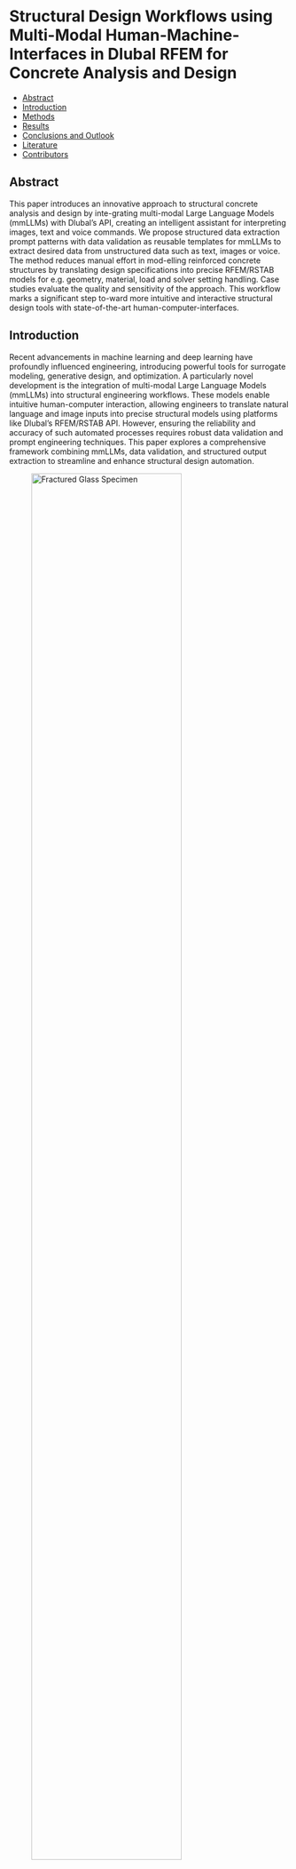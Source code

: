 <!--https://mkrausai.github.io/research/01_SciML/02_Overstrength-->
<script src='https://cdnjs.cloudflare.com/ajax/libs/mathjax/2.7.4/MathJax.js?config=default'></script>


# Structural Design Workflows using Multi-Modal Human-Machine-Interfaces in Dlubal RFEM for Concrete Analysis and Design

<!-- A repository of structural information on the design of pedestrian bridges
============================== -->

*   [Abstract](#Abstract)
*   [Introduction](#intro)
*   [Methods](#methods)
*   [Results](#results)
*   [Conclusions and Outlook](#Conclusions)
*   [Literature](#Literature)
*   [Contributors](#contributors)

<!-- -->
<!-- *   [Citation](#citation)-->

## <a name="Abstract"></a>Abstract
This paper introduces an innovative approach to structural concrete analysis and design by inte-grating multi-modal Large Language Models (mmLLMs) with Dlubal’s API, creating an intelligent assistant for interpreting images, text and voice commands. We propose structured data extraction prompt patterns with data validation as reusable templates for mmLLMs to extract desired data from unstructured data such as text, images or voice. The method reduces manual effort in mod-elling reinforced concrete structures by translating design specifications into precise RFEM/RSTAB models for e.g. geometry, material, load and solver setting handling. Case studies evaluate the quality and sensitivity of the approach. This workflow marks a significant step to-ward more intuitive and interactive structural design tools with state-of-the-art human-computer-interfaces.

<!-- The publication can be found <a href="https://onlinelibrary.wiley.com/doi/10.1002/cepa.2587" target="_blank">here</a> and the corresponding presentation video <a href="https://youtu.be/h-iBCey2fKo" target="_blank">here</a>. -->


## <a name="intro"></a>Introduction
Recent advancements in machine learning and deep learning have profoundly influenced engineering, introducing powerful tools for surrogate modeling, generative design, and optimization. A particularly novel development is the integration of multi-modal Large Language Models (mmLLMs) into structural engineering workflows. These models enable intuitive human-computer interaction, allowing engineers to translate natural language and image inputs into precise structural models using platforms like Dlubal’s RFEM/RSTAB API. However, ensuring the reliability and accuracy of such automated processes requires robust data validation and prompt engineering techniques. This paper explores a comprehensive framework combining mmLLMs, data validation, and structured output extraction to streamline and enhance structural design automation.

<figure>
  <img src="figs/Bild1.png" alt="Fractured Glass Specimen" style="width:80%;">
  <figcaption style="font-style: italic; margin-top: 10px;">
    Fig. 1: Workflow illustrating the conversion of multi-modal inputs (image, text, speech) into RFEM model code definitions using a multi-modal foundation model.
  </figcaption>
</figure>


## <a name="methods"></a>Methods

In this study, we introduce a robust template-driven method for generating Dlubal RFEM Python API code using advanced prompt engineering, data validation, and structured output techniques. Our approach ensures precise, consistent, and replicable extraction of structural engineering data from text or images, regardless of the language model or application context. Built on domain expertise and the Dlubal Python library, this modular framework empowers prompt engineers to automate and streamline code generation for structural analysis-especially for concrete structures-while maintaining accuracy and adaptability across various scenarios.


### <a name="sec:RFEMCodeGeneration"></a> RFEM Code Generation
A Python template RFEM (rfem_script_generator.py) is proposed to automate the creation of RFEM models by translating structured data from input text, voice or images via a mmLLM into executable Python scripts compatible with the RFEM software via its API. It systematically con-structs script components corresponding to defined elements of the structural analysis process - such as materials, sections, nodes, and loads - ensuring accurate representation within the RFEM environment. This automation enhances efficiency and reduces potential for human error in the modeling process.

### <a name="sec:PromptFunction"></a> Prompt Engineering and Function Calling
Prompt engineering involves crafting precise input prompts to guide mmLLMs, which in this study is solely openAI gpt 4o, toward producing desired outputs. By designing effective prompts, we can instruct the model to generate code structures that align with RFEM requirements. This technique has been instrumental in various applications, including structured data extraction from unstructured text. In our approach, we utilized prompt patterns to define the syntax and semantics of RFEM code components, ensuring that the generated code adheres to the expected format and functionality. This method allows for the creation of reusable templates that can be adapted to different scenarios within the RFEM framework.


### <a name="sec:DataValidation"></a> Data Validation
Ensuring the accuracy and reliability of the generated code necessitates robust data validation mechanisms. We incorporated validation techniques using Pydantic to verify that the code pro-duced by the mmLLM meets the structural and logical constraints inherent to RFEM applications. An example is shown in Fig. 1. This involves checking for syntax errors, logical inconsistencies, and adherence to domain-specific standards. By implementing these validation steps, we aim to enhance the quality and trustworthiness of the generated code, which is crucial for applications in safety-critical domains.

### <a name="sec:OutputGen"></a> Structured Output Generation
Structured output generation refers to the ability of LLMs to produce outputs that conform to predefined formats, such as JSON or YAML This capability is essential for integrating the generated code into existing systems and workflows without the need for extensive post-processing. Recent advancements have enabled LLMs to generate structured data directly, facili-tating seamless integration into various applications. In our methodology, we defined the desired output schema and utilized the LLM's structured output capabilities to generate RFEM code that aligns with this schema, thereby streamlining the code generation process and reducing the poten-tial for errors during integration.



## <a name="Experiments"></a> Experimental Setup

Our proposed method is evaluated via several examples with varying complexity and modes (text, voice, image). We conduct the experiment of generating RFEM API code in Python with 3 repetitions. The details on data stratification guidelines, the concrete examples and evaluation metrics are specified in the latter of this section.

### <a name="sec:ExpSetup"></a> Data Stratification for the Evaluation Examples
We synthetically construct a small evaluation data set based on two major stratification principles:

- **Geometric Complexity (GC):**  
  Defined by the total number of vertices, edges, and faces in each example. Objects with more faces and vertices are classified as more complex, while those with fewer are considered simpler.

- **Structural Engineering Complexity (SEC):**  
  Defined by the total number of load and support conditions. Examples with more support conditions or loads are considered more complex.

These principles allow us to systematically assess and compare the performance of our approach across varying levels of geometric and structural complexity.


### <a name="sec:ExpExamples"></a> Examples
The study conducted a series of experiments to evaluate the framework's capability in pro-cessing diverse input formats - text, images, and audio - for generating RFEM models. Each ex-periment involved specific input data and was assessed based on the previously described met-rics. Table 1 provides a comprehensive overview of these experiments.

| Experiment No. | Input Modality | Description |
|:--------------:|:--------------:|:------------|
| 1-5            | Text           | Concrete beams, columns, slabs, and walls with varying dimensions, supports, and loads. |
| 6-10           | Image          | Structural models provided as images. |
| 11-15          | Audio          | Verbal descriptions corresponding to experiments 1-5. |

### <a name="sec:ExpSetup"></a> Evaluation Metrics
The RFEM files generated via the mmLLM approach are evaluated under the following metrics:
- **Compilation Complexity (CC):** Measures how many attempts the LLM needs to generate correct RFEM code. "Easy" = ≤2 attempts; "Hard" = >2 attempts.
- **Wall Clock Time (WCT):** Time taken to generate the RFEM file.
- **Intention Fidelity (IF):** Human-graded score (0–3) reflecting how well the generated model matches the intended design.


## <a name="Results"></a> Results
This section summarizes the results of the approach towards the examples across different modes.

## <a name="Experiments"></a> Code Repository Structure
The resulting Python files of our project are structured as follows:
- `models.py`: Defines Pydantic data structures for RFEM entities (materials, geometry, supports, loads).
- `llm_processor.py`: Extracts RFEM entities from text and images using GPT models, translating unstructured input into structured data.
- `main.py`: Orchestrates the workflow, processes inputs, and generates RFEM models.

This modular design ensures maintainability and scalability.

## <a name="Experiments"></a> RFEM Models of the Examples and Statistics

- **Text inputs**: Fastest processing (mean WCT ≈ 6.34s), high intention fidelity (IF ≈ 2.3–3.0), especially for simple models.
- **Image inputs**: Higher computational demands (mean WCT ≈ 9.55s), greater variability in IF (0.3–1.7), especially as complexity increases.
- **Audio inputs**: Intermediate performance (mean WCT ≈ 8.93s), IF scores between 1.0–2.7.

**Key findings:**
- Higher geometric and structural complexity leads to lower intention fidelity and longer processing times.
- Text and audio modalities are more reliable for conveying complex design intent.
- Compilation complexity ("easy" vs. "hard") significantly impacts both WCT and IF.

## Visual Analysis

- **Pairplots and scatterplots**: Show relationships between complexity, processing time, and intention fidelity across modalities.
- **Boxplots**: Compare IF across input types and its relationship with WCT.
- **Model Examples**: Successful and unsuccessful RFEM models are showcased for qualitative assessment.


<figure>
  <img src="figs/Specimen.png" alt="Fractured Glass Specimen" style="width:80%;">
  <figcaption style="font-style: italic; margin-top: 10px;">
    Fractured specimen with impact influence zone and NCA training region (green box).
  </figcaption>
</figure>



<figure>
  <img src="figs/Specimen.png" alt="Fractured Glass Specimen" style="width:80%;">
  <figcaption style="font-style: italic; margin-top: 10px;">
    Fractured specimen with impact influence zone and NCA training region (green box).
  </figcaption>
</figure>


## <a name="DiscussionLimitations"></a> Discussion & Limitations
Comprehensive analysis revealed clear relationships between intention fidelity (IF), computational efficiency (wall clock time, WCT), and complexity parameters (geometric and structural) across text, image, and audio inputs. Text inputs were the fastest and most accurate, especially for simpler models (mean WCT ≈ 6.34s, IF ≈ 2.3–2.7). Image inputs required more computation (mean WCT ≈ 9.55s) and showed greater variability and lower IF under complex conditions. Audio inputs performed intermediately. Higher complexity reduced both efficiency and fidelity, with "hard" cases taking longer and being less accurate. Limitations include small sample size, qualitative complexity assessment, and limited error diagnostics, indicating the need for broader, more quantitative future studies. In brief:
- **Sample size**: Limited to 15 experiments and one LLM provider (OpenAI).
- **Complexity quantification**: Especially for images, remains qualitative.
- **Error analysis**: More granular diagnostics needed for failed cases.

Future work should address these by expanding datasets, refining complexity metrics, and improving error tracking.


## <a name="ConclusionOutlook"></a> Conclusion & Outlook
This study highlights how input modality and task complexity affect the efficiency and accuracy of multimodal large language models (mmLLMs) in structural model generation. Text inputs are fastest and most reliable for routine tasks, while image inputs demand more computation, especially with complex structures. Audio offers a balanced alternative. Structured data validation, such as with Pydantic, improves output reliability. The research also identifies the need for integrating domain knowledge via Retrieval-Augmented Generation (RAG) to address current limitations in specialized engineering concepts. Future directions include combining mmLLMs with physics-informed neural networks and grammar-based techniques to further advance automated structural engineering design. So key take-aways are:
- **Input modality** and **task complexity** are critical for optimal performance.
- Structured validation (e.g., Pydantic) enhances reliability and accuracy.
- **Retrieval-Augmented Generation (RAG)** and **physics-informed neural networks (PINNs)** are promising directions to enrich domain knowledge and improve model precision.
- LLMs have significant potential to automate and streamline structural engineering design, especially as domain integration and model interpretability improve.



## <a name="contributors"></a>Contributors
- **Univ.-Prof. Dr. Michael A. Kraus, M.Sc.(hons)**
- **M.Sc. Isamu Lautenschläger**
- **Dr. Jaroslav Broz**
- **Georg Dlubal**

# Contact
Univ.-Prof. Dr. Michael A. Kraus, M.Sc.(hons)<br />
Institute für Statik und Konstruktion (ISM+D)<br />
TU Darmstadt<br />
kraus@ismd.tu-darmstadt.de<br />
<a href="https://www.ismd.tu-darmstadt.de/das_institut_ismd/mitarbeiter_innen_ismd/team_ismd_details_109888.de.jsp">
  Visit Univ.-Prof. Dr. Michael A. Kraus
</a>

------------
Shield: [![CC BY 4.0][cc-by-shield]][cc-by]

This work is licensed under a
[Creative Commons Attribution 4.0 International License][cc-by].

[![CC BY 4.0][cc-by-image]][cc-by]

[cc-by]: http://creativecommons.org/licenses/by/4.0/
[cc-by-image]: https://i.creativecommons.org/l/by/4.0/88x31.png
[cc-by-shield]: https://img.shields.io/badge/License-CC%20BY%204.0-lightgrey.svg

